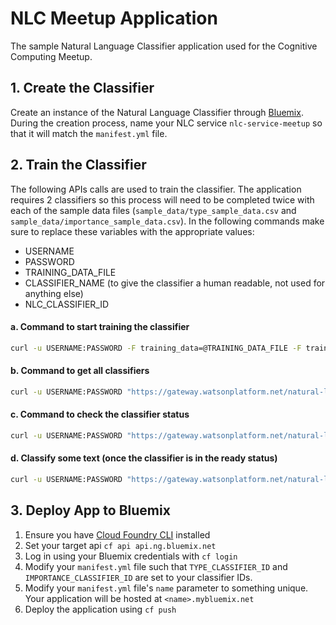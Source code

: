 # NLC Meetup Application
The sample Natural Language Classifier application used for the Cognitive Computing Meetup.

## 1. Create the Classifier
Create an instance of the Natural Language Classifier through [Bluemix].  During the creation process, name your NLC service `nlc-service-meetup` so that it will match the `manifest.yml` file.  

## 2. Train the Classifier
The following APIs calls are used to train the classifier.  The application requires 2 classifiers so this process will need to be completed twice with each of the sample data files (`sample_data/type_sample_data.csv` and `sample_data/importance_sample_data.csv`).  In the following commands make sure to replace these variables with the appropriate values:
- USERNAME
- PASSWORD
- TRAINING_DATA_FILE
- CLASSIFIER_NAME (to give the classifier a human readable, not used for anything else)
- NLC_CLASSIFIER_ID

#### a. Command to start training the classifier
```sh
curl -u USERNAME:PASSWORD -F training_data=@TRAINING_DATA_FILE -F training_metadata="{\"language\":\"en\",\"name\":\"CLASSIFIER_NAME\"}" "https://gateway.watsonplatform.net/natural-language-classifier/api/v1/classifiers"
```

#### b. Command to get all classifiers
```sh
curl -u USERNAME:PASSWORD "https://gateway.watsonplatform.net/natural-language-classifier/api/v1/classifiers"
```

#### c. Command to check the classifier status
```sh
curl -u USERNAME:PASSWORD "https://gateway.watsonplatform.net/natural-language-classifier/api/v1/classifiers/NLC_CLASSIFIER_ID"
```
    
#### d. Classify some text (once the classifier is in the ready status)
```sh
curl -u USERNAME:PASSWORD "https://gateway.watsonplatform.net/natural-language-classifier/api/v1/classifiers/NLC_CLASSIFIER_ID/classify?text=Mow%20The%20Lawn"
```

## 3. Deploy App to Bluemix
1. Ensure you have [Cloud Foundry CLI] installed
2. Set your target api `cf api api.ng.bluemix.net`
3. Log in using your Bluemix credentials with `cf login`
4. Modify your `manifest.yml` file such that `TYPE_CLASSIFIER_ID` and `IMPORTANCE_CLASSIFIER_ID` are set to your classifier IDs.
5. Modify your `manifest.yml` file's `name` parameter to something unique.  Your application will be hosted at `<name>.mybluemix.net`
5. Deploy the application using `cf push`


[Cloud Foundry CLI]: <https://docs.cloudfoundry.org/cf-cli/install-go-cli.html>
[Bluemix]: <https://console.ng.bluemix.net/catalog/services/natural-language-classifier/>